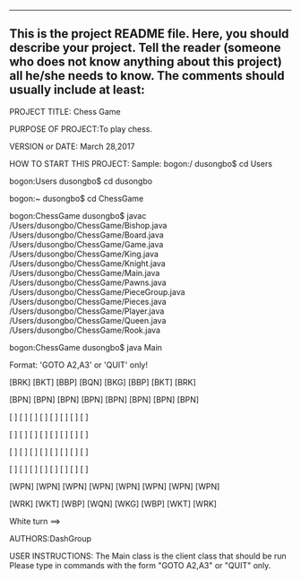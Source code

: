 ------------------------------------------------------------------------
This is the project README file. Here, you should describe your project.
Tell the reader (someone who does not know anything about this project)
all he/she needs to know. The comments should usually include at least:
------------------------------------------------------------------------

PROJECT TITLE: Chess Game

PURPOSE OF PROJECT:To play chess.

VERSION or DATE: March 28,2017

HOW TO START THIS PROJECT:
Sample:
bogon:/ dusongbo$ cd Users

bogon:Users dusongbo$ cd dusongbo

bogon:~ dusongbo$ cd ChessGame

bogon:ChessGame dusongbo$ javac /Users/dusongbo/ChessGame/Bishop.java /Users/dusongbo/ChessGame/Board.java /Users/dusongbo/ChessGame/Game.java /Users/dusongbo/ChessGame/King.java /Users/dusongbo/ChessGame/Knight.java /Users/dusongbo/ChessGame/Main.java /Users/dusongbo/ChessGame/Pawns.java /Users/dusongbo/ChessGame/PieceGroup.java /Users/dusongbo/ChessGame/Pieces.java /Users/dusongbo/ChessGame/Player.java /Users/dusongbo/ChessGame/Queen.java /Users/dusongbo/ChessGame/Rook.java 

bogon:ChessGame dusongbo$ java Main

Format:   'GOTO A2,A3' or 'QUIT' only!

[BRK]	[BKT]	[BBP]	[BQN]	[BKG]	[BBP]	[BKT]	[BRK]	

[BPN]	[BPN]	[BPN]	[BPN]	[BPN]	[BPN]	[BPN]	[BPN]	

[     ]	[   ]	[   ]	[   ]	[   ]	[   ]	[   ]	[   ]	

[   ]	[   ]	[   ]	[   ]	[   ]	[   ]	[   ]	[   ]	

[   ]	[   ]	[   ]	[   ]	[   ]	[   ]	[   ]	[   ]	

[   ]	[   ]	[   ]	[   ]	[   ]	[   ]	[   ]	[   ]	

[WPN]	[WPN]	[WPN]	[WPN]	[WPN]	[WPN]	[WPN]	[WPN]	

[WRK]	[WKT]	[WBP]	[WQN]	[WKG]	[WBP]	[WKT]	[WRK]	


White turn ==>


AUTHORS:DashGroup

USER INSTRUCTIONS:
The Main class is the client class that should be run Please type in commands with the form "GOTO A2,A3" or "QUIT" only.

